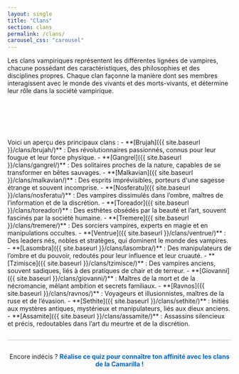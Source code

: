 ```yaml
---
layout: single
title: "Clans"
section: clans
permalink: /clans/
carousel_css: "carousel"
---
```


Les clans vampiriques représentent les différentes lignées de vampires, chacune possédant des caractéristiques, des philosophies et des disciplines propres. Chaque clan façonne la manière dont ses membres interagissent avec le monde des vivants et des morts-vivants, et détermine leur rôle dans la société vampirique.
<div class="carousel">
  <div class="carousel__container">
    <img src="{{ site.baseurl }}/assets/images/svg/clan/brujah.svg" alt="">
    <img src="{{ site.baseurl }}/assets/images/svg/clan/gangrel.svg" alt="">
    <img src="{{ site.baseurl }}/assets/images/svg/clan/malkav.svg" alt="">
    <img src="{{ site.baseurl }}/assets/images/svg/clan/nosferatu.svg" alt="">
    <img src="{{ site.baseurl }}/assets/images/svg/clan/toreador.svg" alt="">
    <img src="{{ site.baseurl }}/assets/images/svg/clan/tremere.svg" alt="">
    <img src="{{ site.baseurl }}/assets/images/svg/clan/assamite.svg" alt="">
    <img src="{{ site.baseurl }}/assets/images/svg/clan/giovanni.svg" alt="">
    <img src="{{ site.baseurl }}/assets/images/svg/clan/lasombras.svg" alt="">
    <img src="{{ site.baseurl }}/assets/images/svg/clan/ravnos.svg" alt="">
    <img src="{{ site.baseurl }}/assets/images/svg/clan/sethite.svg" alt="">
    <img src="{{ site.baseurl }}/assets/images/svg/clan/tzimice.svg" alt="">
    <img src="{{ site.baseurl }}/assets/images/svg/clan/ventrue.svg" alt="">
  </div>
</div>
<br/><br/><br/><br/>
Voici un aperçu des principaux clans :
- **[Brujah]({{ site.baseurl }}/clans/brujah/)** : Des révolutionnaires passionnés, connus pour leur fougue et leur force physique.
- **[Gangrel]({{ site.baseurl }}/clans/gangrel/)** : Des solitaires proches de la nature, capables de se transformer en bêtes sauvages.
- **[Malkavian]({{ site.baseurl }}/clans/malkavian/)** : Des esprits imprévisibles, porteurs d'une sagesse étrange et souvent incomprise.
- **[Nosferatu]({{ site.baseurl }}/clans/nosferatu/)** : Des vampires dissimulés dans l’ombre, maîtres de l’information et de la discrétion.
- **[Toreador]({{ site.baseurl }}/clans/toreador/)** : Des esthètes obsédés par la beauté et l’art, souvent fascinés par la société humaine.
- **[Tremere]({{ site.baseurl }}/clans/tremere/)** : Des sorciers vampires, experts en magie et en manipulations occultes.
- **[Ventrue]({{ site.baseurl }}/clans/ventrue/)** : Des leaders nés, nobles et stratèges, qui dominent le monde des vampires.
- **[Lasombra]({{ site.baseurl }}/clans/lasombra/)** : Des manipulateurs de l’ombre et du pouvoir, redoutés pour leur influence et leur cruauté.
- **[Tzimisce]({{ site.baseurl }}/clans/tzimisce/)** : Des vampires anciens, souvent sadiques, liés à des pratiques de chair et de terreur.
- **[Giovanni]({{ site.baseurl }}/clans/giovanni/)** : Maîtres de la mort et de la nécromancie, mêlant ambition et secrets familiaux.
- **[Ravnos]({{ site.baseurl }}/clans/ravnos/)** : Voyageurs et illusionnistes, maîtres de la ruse et de l’évasion.
- **[Sethite]({{ site.baseurl }}/clans/sethite/)** : Initiés aux mystères antiques, mystérieux et manipulateurs, liés aux dieux anciens.
- **[Assamite]({{ site.baseurl }}/clans/assamite/)** : Assassins silencieux et précis, redoutables dans l’art du meurtre et de la discrétion.

<div style="margin-top: 2em; padding-top: 1em; border-top: 1px solid #ccc; text-align: center;">
  <p>Encore indécis ? <a href="/quiz-clan/" style="color:#0066cc; font-weight:bold; text-decoration:none;">Réalise ce quiz pour connaître ton affinité avec les clans de la Camarilla !</a></p>
</div>
